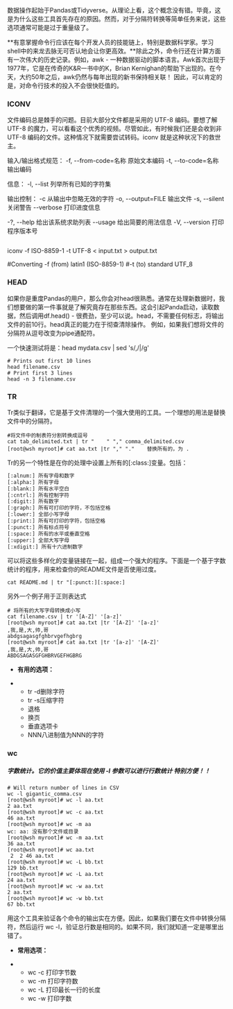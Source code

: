 数据操作起始于Pandas或Tidyverse。从理论上看，这个概念没有错。毕竟，这是为什么这些工具首先存在的原因。然而，对于分隔符转换等简单任务来说，这些选项通常可能是过于重量级了。

**有意掌握命令行应该在每个开发人员的技能链上，特别是数据科学家。学习shell中的来龙去脉无可否认地会让你更高效。**除此之外，命令行还在计算方面有一次伟大的历史记录。例如，awk - 一种数据驱动的脚本语言。Awk首次出现于1977年，它是在传奇的K&R一书中的K，Brian Kernighan的帮助下出现的。在今天，大约50年之后，awk仍然与每年出现的新书保持相关联！ 因此，可以肯定的是，对命令行技术的投入不会很快贬值的。



### ICONV

文件编码总是棘手的问题。目前大部分文件都是采用的 UTF-8 编码。要想了解 UTF-8 的魔力，可以看看这个优秀的视频。尽管如此，有时候我们还是会收到非 UTF-8 编码的文件。这种情况下就需要尝试转码。iconv 就是这种状况下的救世主。

 输入/输出格式规范：
  -f, --from-code=名称     原始文本编码
  -t, --to-code=名称       输出编码

 信息：
  -l, --list                 列举所有已知的字符集

 输出控制：
  -c                         从输出中忽略无效的字符
  -o, --output=FILE          输出文件
  -s, --silent               关闭警告
      --verbose              打印进度信息

  -?, --help                 给出该系统求助列表
      --usage                给出简要的用法信息
  -V, --version              打印程序版本号

~~~linux

~~~

iconv -f ISO-8859-1 -t UTF-8 < input.txt > output.txt

\#Converting -f (from) latin1 (ISO-8859-1)
\#-t (to) standard UTF_8

### HEAD

如果你是重度Pandas的用户，那么你会对head很熟悉。通常在处理新数据时，我们想要做的第一件事就是了解究竟存在那些东西。这会引起Panda启动，读取数据，然后调用df.head() - 很费劲，至少可以说。head，不需要任何标志，将输出文件的前10行。head真正的能力在于彻查清除操作。 例如，如果我们想将文件的分隔符从逗号改变为pipe通配符。

一个快速测试将是：head mydata.csv | sed 's/,/|/g'

~~~linux
# Prints out first 10 lines
head filename.csv
# Print first 3 lines
head -n 3 filename.csv
~~~



### TR

Tr类似于翻译，它是基于文件清理的一个强大使用的工具。一个理想的用法是替换文件中的分隔符。

~~~linux
#将文件中的制表符分割转换成逗号
cat tab_delimited.txt | tr "	" "," comma_delimited.csv
[root@wsh myroot]# cat aa.txt |tr "," "."    替换所有的，为 .
~~~

Tr的另一个特性是在你的处理中设置上所有的[:class:]变量。包括：

~~~html
[:alnum:] 所有字母和数字
[:alpha:] 所有字母
[:blank:] 所有水平空白
[:cntrl:] 所有控制字符
[:digit:] 所有数字
[:graph:] 所有可打印的字符，不包括空格
[:lower:] 全部小写字母
[:print:] 所有可打印的字符，包括空格
[:punct:] 所有标点符号
[:space:] 所有的水平或垂直空格
[:upper:] 全部大写字母
[:xdigit:] 所有十六进制数字
~~~

可以将这些多样化的变量链接在一起，组成一个强大的程序。下面是一个基于字数统计的程序，用来检查你的README文件是否使用过度。

~~~linux
cat README.md | tr "[:punct:][:space:]
~~~

另外一个例子用于正则表达式

~~~linux
# 将所有的大写字母转换成小写
cat filename.csv | tr '[A-Z]' '[a-z]'
[root@wsh myroot]# cat aa.txt |tr '[A-Z]' '[a-z]'
,我,是,大,帅,哥
abdgsagasgfghbrvgefhgbrg
[root@wsh myroot]# cat aa.txt |tr '[a-z]' '[A-Z]'
,我,是,大,帅,哥
ABDGSAGASGFGHBRVGEFHGBRG
~~~

- **有用的选项：**

- - tr -d删除字符
  - tr -s压缩字符
  - 退格
  - 换页
  - 垂直选项卡
  - NNN八进制值为NNN的字符

### wc

##### 字数统计。它的价值主要体现在使用 -l 参数可以进行行数统计    特别方便！！

~~~LINUX
# Will return number of lines in CSV
wc -l gigantic_comma.csv
[root@wsh myroot]# wc -l aa.txt 
2 aa.txt
[root@wsh myroot]# wc -c aa.txt 
46 aa.txt
[root@wsh myroot]# wc -m aa
wc: aa: 没有那个文件或目录
[root@wsh myroot]# wc -m aa.txt 
36 aa.txt
[root@wsh myroot]# wc aa.txt 
 2  2 46 aa.txt
[root@wsh myroot]# wc -L bb.txt 
129 bb.txt
[root@wsh myroot]# wc -L aa.txt 
24 aa.txt
[root@wsh myroot]# wc -w aa.txt 
2 aa.txt
[root@wsh myroot]# wc -w bb.txt 
67 bb.txt
~~~

用这个工具来验证各个命令的输出实在方便。因此，如果我们要在文件中转换分隔符，然后运行 wc -l，验证总行数是相同的。如果不同，我们就知道一定是哪里出错了。



- **常用选项：**

- - wc -c 打印字节数
  - wc -m 打印字符数
  - wc -L 打印最长一行的长度
  - wc -w 打印字数


